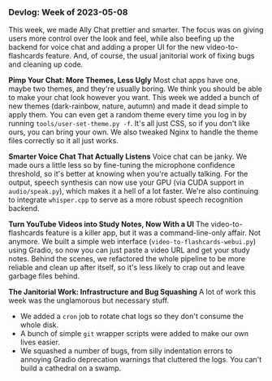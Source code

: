 ### Devlog: Week of 2023-05-08

This week, we made Ally Chat prettier and smarter. The focus was on giving users more control over the look and feel, while also beefing up the backend for voice chat and adding a proper UI for the new video-to-flashcards feature. And, of course, the usual janitorial work of fixing bugs and cleaning up code.

**Pimp Your Chat: More Themes, Less Ugly**
Most chat apps have one, maybe two themes, and they're usually boring. We think you should be able to make your chat look however you want. This week we added a bunch of new themes (dark-rainbow, nature, autumn) and made it dead simple to apply them. You can even get a random theme every time you log in by running `tools/user-set-theme.py -f`. It's all just CSS, so if you don't like ours, you can bring your own. We also tweaked Nginx to handle the theme files correctly so it all just works.

**Smarter Voice Chat That Actually Listens**
Voice chat can be janky. We made ours a little less so by fine-tuning the microphone confidence threshold, so it's better at knowing when you're actually talking. For the output, speech synthesis can now use your GPU (via CUDA support in `audio/speak.py`), which makes it a hell of a lot faster. We're also continuing to integrate `whisper.cpp` to serve as a more robust speech recognition backend.

**Turn YouTube Videos into Study Notes, Now With a UI**
The video-to-flashcards feature is a killer app, but it was a command-line-only affair. Not anymore. We built a simple web interface (`video-to-flashcards-webui.py`) using Gradio, so now you can just paste a video URL and get your study notes. Behind the scenes, we refactored the whole pipeline to be more reliable and clean up after itself, so it's less likely to crap out and leave garbage files behind.

**The Janitorial Work: Infrastructure and Bug Squashing**
A lot of work this week was the unglamorous but necessary stuff.
*   We added a `cron` job to rotate chat logs so they don't consume the whole disk.
*   A bunch of simple `git` wrapper scripts were added to make our own lives easier.
*   We squashed a number of bugs, from silly indentation errors to annoying Gradio deprecation warnings that cluttered the logs. You can't build a cathedral on a swamp.
